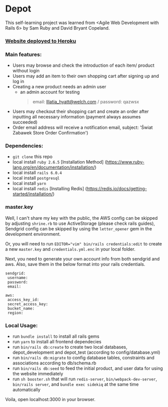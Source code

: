 # Depot

This self-learning project was learned from <Agile Web Development with Rails 6> by Sam Ruby and David Bryant Copeland.

### [Website deployed to Heroku](https://swiat-zabawek-staging.herokuapp.com/)

### Main features:
 - Users may browse and check the introduction of each item/ product without login
 - Users may add an item to their own shopping cart after signing up and log in
 - Creating a new product needs an admin user
    - an admin account for testing
      > email: lllatia_hyatt@welch.com / password: qazwsx
 - Users may checkout their shopping cart and create an order after inputting all necessary information (payment always assumes succeeded)
 - Order email address will receive a notification email, subject: 'Świat Zabawek Store Order Confirmation')

### Dependencies:
 - `git clone` this repo
 - local install `ruby 2.6.5` [Installation Method] (https://www.ruby-lang.org/en/documentation/installation/)
 - local install `rails 6.0.4`
 - local install `postgresql`
 - local install `yarn`
 - local install `redis` [Installing Redis] (https://redis.io/docs/getting-started/installation/)

### master.key
 Well, I can't share my key with the public, the AWS config can be skipped by adjusting `shrine.rb` to use ActiveStorage (please check rails guides), Sendgrid config can be skipped by using the `letter_opener` gem in the development environment.

 Or, you will need to run `EDITOR="vim" bin/rails credentials:edit` to create a new `master.key` and `credentials.yml.enc` in your local folder.

 Next, you need to generate your own account info from both sendgrid and aws. Also, save them in the below format into your rails credentials.
 ```
 sendgrid:
  username: 
  password: 
  email: 

 aws:
  access_key_id:
  secret_access_key:
  bucket_name: 
  region:
 ```

### Local Usage:
 - run `bundle install` to install all rails gems
 - run `yarn` to install all frontend dependecies
 - run `bin/rails db:create` to create two local databases, depot_development and depot_test (according to config/database.yml) 
 - run `bin/rails db:migrate` to config database tables, constraints and associations according to db/schema.rb
 - run `bin/rails db:seed` to feed the initial product, and user data for using the website immediately
 - run `sh booster.sh` that will run `redis-server`, `bin/webpack-dev-server`, `bin/rails server`, and `bundle exec sidekiq` at the same time automatically
 
 
 Voila, open localhost:3000 in your browser.

